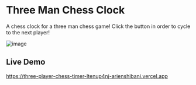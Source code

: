 # Three Man Chess Clock

A chess clock for a three man chess game! Click the button in order to cycle to the next player!

![image](https://github.com/arienshibani/ThreePlayerChessTimer/assets/22197324/ab7b7382-e907-42ab-9bac-051d4b166c4f)



## Live Demo

https://three-player-chess-timer-ltenup4nj-arienshibani.vercel.app
